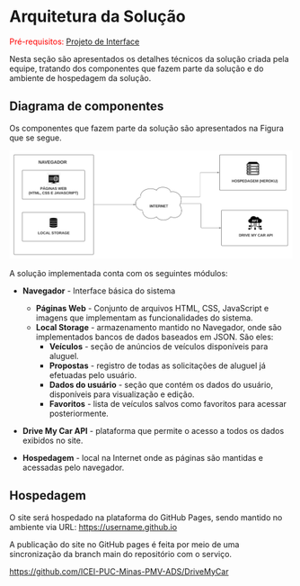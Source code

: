 # Arquitetura da Solução

<span style="color:red">Pré-requisitos: <a href="3-Projeto de Interface.md"> Projeto de Interface</a></span>

Nesta seção são apresentados os detalhes técnicos da solução criada pela equipe, tratando dos componentes que fazem parte da solução e do ambiente de hospedagem da solução.

## Diagrama de componentes

Os componentes que fazem parte da solução são apresentados na Figura que se segue.

<img src="https://github.com/ICEI-PUC-Minas-PMV-ADS/DriveMyCar/blob/master/docs/img/diagrams/diagrama_componentes.png">

A solução implementada conta com os seguintes módulos:
- **Navegador** - Interface básica do sistema  
  - **Páginas Web** - Conjunto de arquivos HTML, CSS, JavaScript e imagens que implementam as funcionalidades do sistema.
   - **Local Storage** - armazenamento mantido no Navegador, onde são implementados bancos de dados baseados em JSON. São eles: 
     - **Veículos** - seção de anúncios de veículos disponíveis para aluguel.
     - **Propostas** - registro de todas as solicitações de aluguel já efetuadas pelo usuário.
     - **Dados do usuário** - seção que contém os dados do usuário, disponíveis para visualização e edição.
     - **Favoritos** - lista de veículos salvos como favoritos para acessar posteriormente.

- **Drive My Car API** - plataforma que permite o acesso a todos os dados exibidos no site.

- **Hospedagem** - local na Internet onde as páginas são mantidas e acessadas pelo navegador. 


## Hospedagem

O site será hospedado na plataforma do GitHub Pages, sendo mantido no ambiente via URL: https://username.github.io

A publicação do site no GitHub pages é feita por meio de uma sincronização da branch main do repositório com o serviço.

https://github.com/ICEI-PUC-Minas-PMV-ADS/DriveMyCar
